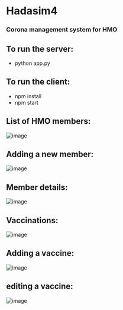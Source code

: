 # Hadasim4
### Corona management system for HMO
## To run the server:
- python app.py

## To run the client:
- npm install
- npm start


## List of HMO members:
![image](https://github.com/Chen72072/Hadasim4/assets/114311362/61490de3-f226-438e-8bf2-ac056a675823)


## Adding a new member:
![image](https://github.com/Chen72072/Hadasim4/assets/114311362/8deebec8-8195-4425-9224-37738cee328f)


## Member details:
![image](https://github.com/Chen72072/Hadasim4/assets/114311362/9baa087b-ced6-44eb-9386-b385983f3e89)


## Vaccinations:
![image](https://github.com/Chen72072/Hadasim4/assets/114311362/437611d3-ef9e-4273-9e22-96e2746b9b85)


## Adding a vaccine:
![image](https://github.com/Chen72072/Hadasim4/assets/114311362/4e8e3d17-66b8-4bf2-9c03-6b7c89d8931e)

## editing a vaccine:
![image](https://github.com/Chen72072/Hadasim4/assets/114311362/88eee8de-30a1-4787-962d-aaa7e016aa07)

